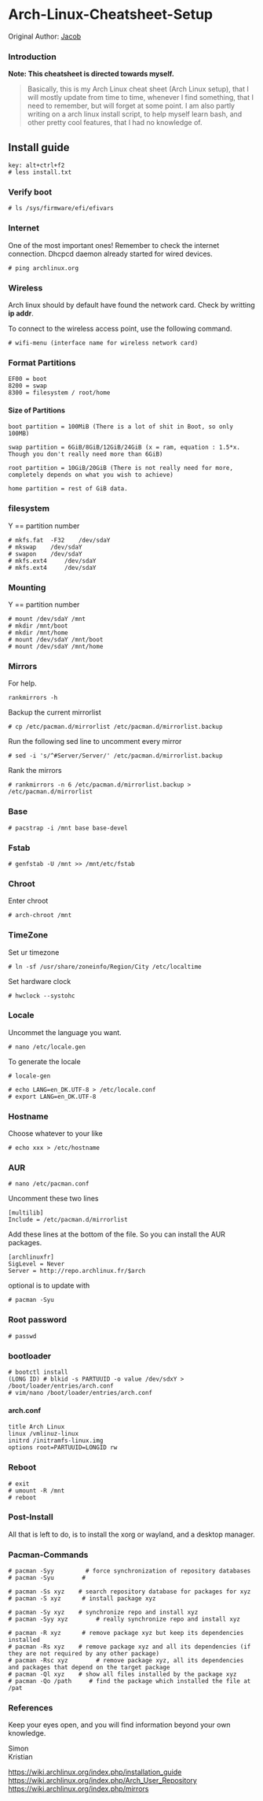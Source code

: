 # Arch-Linux-Cheatsheet-Setup

Original Author: [Jacob](https://github.com/freshfruits)

### Introduction
**Note: This cheatsheet is directed towards myself.**

> Basically, this is my Arch Linux cheat sheet (Arch Linux setup), that I will mostly update from time to time, whenever I find something, that I need to remember, but will forget at some point. 
I am also partly writing on a arch linux install script, to help myself learn bash, and other pretty cool features, that I had no knowledge of. 

## Install guide
```
key: alt+ctrl+f2
# less install.txt
```

###  Verify boot
```
# ls /sys/firmware/efi/efivars
```

###  Internet
One of the most important ones! Remember to check the internet connection. Dhcpcd daemon already started for wired devices.

```
# ping archlinux.org
``` 
### Wireless
Arch linux should by default have found the network card. Check by writting **ip addr**.

To connect to the wireless access point, use the following command.
```
# wifi-menu (interface name for wireless network card)
```

### Format Partitions
```
EF00 = boot
8200 = swap
8300 = filesystem / root/home
```

#### Size of Partitions
```
boot partition = 100MiB (There is a lot of shit in Boot, so only 100MB) 
```

```
swap partition = 6GiB/8GiB/12GiB/24GiB (x = ram, equation : 1.5*x. Though you don't really need more than 6GiB)  
```

```
root partition = 10GiB/20GiB (There is not really need for more, completely depends on what you wish to achieve) 
```

```
home partition = rest of GiB data.   
```

### filesystem
Y == partition number

```
# mkfs.fat 	-F32 	/dev/sdaY
# mkswap 	/dev/sdaY
# swapon 	/dev/sdaY
# mkfs.ext4 	/dev/sdaY
# mkfs.ext4 	/dev/sdaY
```

### Mounting
Y == partition number
```
# mount /dev/sdaY /mnt
# mkdir /mnt/boot
# mkdir /mnt/home
# mount /dev/sdaY /mnt/boot
# mount /dev/sdaY /mnt/home
```

### Mirrors
For help. 
```
rankmirrors -h
```

Backup the current mirrorlist 
```
# cp /etc/pacman.d/mirrorlist /etc/pacman.d/mirrorlist.backup
```

Run the following sed line to uncomment every mirror
```
# sed -i 's/^#Server/Server/' /etc/pacman.d/mirrorlist.backup
```

Rank the mirrors
```
# rankmirrors -n 6 /etc/pacman.d/mirrorlist.backup > /etc/pacman.d/mirrorlist
```

### Base
```
# pacstrap -i /mnt base base-devel
```

### Fstab
```
# genfstab -U /mnt >> /mnt/etc/fstab
```

### Chroot
Enter chroot
```
# arch-chroot /mnt
```

### TimeZone
Set ur timezone
```
# ln -sf /usr/share/zoneinfo/Region/City /etc/localtime
```

Set hardware clock
```
# hwclock --systohc
```

### Locale
Uncommet the language you want.
```
# nano /etc/locale.gen
```

To generate the locale
```
# locale-gen
```

```
# echo LANG=en_DK.UTF-8 > /etc/locale.conf
# export LANG=en_DK.UTF-8
```

### Hostname
Choose whatever to your like 
```
# echo xxx > /etc/hostname
```

### AUR
```
# nano /etc/pacman.conf
```

Uncomment these two lines
```
[multilib]
Include = /etc/pacman.d/mirrorlist
```

Add these lines at the bottom of the file. So you can install the AUR packages.
```
[archlinuxfr]
SigLevel = Never
Server = http://repo.archlinux.fr/$arch
```

optional is to update with 
```
# pacman -Syu
```

### Root password
```
# passwd
```

### bootloader 
```
# bootctl install
(LONG ID) # blkid -s PARTUUID -o value /dev/sdxY > /boot/loader/entries/arch.conf
# vim/nano /boot/loader/entries/arch.conf
```
#### arch.conf
```
title Arch Linux
linux /vmlinuz-linux
initrd /initramfs-linux.img
options root=PARTUUID=LONGID rw
```

### Reboot
```
# exit
# umount -R /mnt
# reboot
```

### Post-Install
All that is left to do, is to install the xorg or wayland, and a desktop manager. 

### Pacman-Commands

```
# pacman -Syy      	  # force synchronization of repository databases
# pacman -Syu		 # 

# pacman -Ss xyz   	# search repository database for packages for xyz
# pacman -S xyz    	 # install package xyz

# pacman -Sy xyz   	# synchronize repo and install xyz
# pacman -Syy xyz        # really synchronize repo and install xyz

# pacman -R xyz    	 # remove package xyz but keep its dependencies installed
# pacman -Rs xyz   	# remove package xyz and all its dependencies (if they are not required by any other package)
# pacman -Rsc xyz        # remove package xyz, all its dependencies and packages that depend on the target package
# pacman -Ql xyz   	# show all files installed by the package xyz
# pacman -Qo /path     # find the package which installed the file at /pat
```

### References
Keep your eyes open, and you will find information beyond your own knowledge. 

Simon <br>
Kristian

https://wiki.archlinux.org/index.php/installation_guide <br>
https://wiki.archlinux.org/index.php/Arch_User_Repository <br>
https://wiki.archlinux.org/index.php/mirrors
